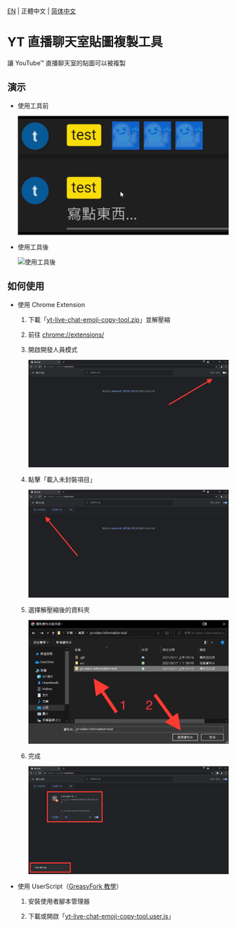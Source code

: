 [EN](./README.md) | 正體中文 | [简体中文](./README_CN.md)

# YT 直播聊天室貼圖複製工具

讓 YouTube™ 直播聊天室的貼圖可以被複製

## 演示

* 使用工具前

    ![使用工具前](./src/demo/off.gif)

* 使用工具後

    ![使用工具後](./src/demo/on.gif)

## 如何使用

* 使用 Chrome Extension

    1. 下載「[yt-live-chat-emoji-copy-tool.zip](./yt-live-chat-emoji-copy-tool.zip?raw=1)」並解壓縮

    1. 前往 [chrome://extensions/](chrome://extensions/)

    1. 開啟開發人員模式

        ![開啟開發人員模式](./src/tutorial/1.jpg)

    1. 點擊「載入未封裝項目」

        ![點擊「載入未封裝項目」](./src/tutorial/2.jpg)

    1. 選擇解壓縮後的資料夾

        ![選擇解壓縮後的資料夾](./src/tutorial/3.jpg)

    1. 完成

        ![完成](./src/tutorial/4.jpg)

* 使用 UserScript（[GreasyFork 教學](https://greasyfork.org/zh-TW)）

    1. 安裝使用者腳本管理器

    1. 下載或開啟「[yt-live-chat-emoji-copy-tool.user.js](./yt-live-chat-emoji-copy-tool.user.js?raw=1)」
